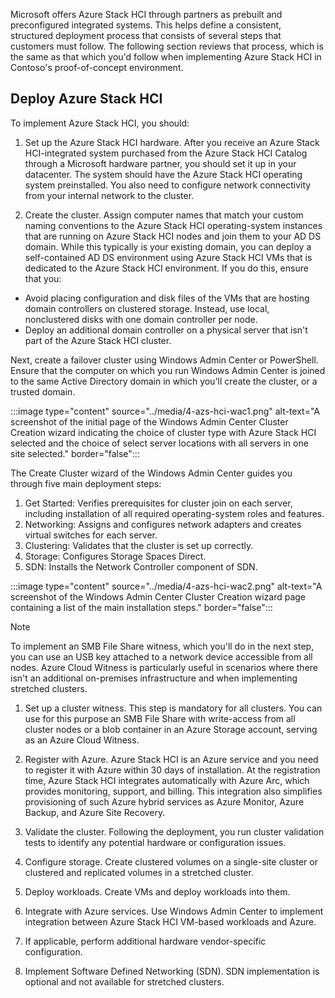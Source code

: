 Microsoft offers Azure Stack HCI through partners as prebuilt and preconfigured integrated systems. This helps define a consistent, structured deployment process that consists of several steps that customers must follow. The following section reviews that process, which is the same as that which you'd follow when implementing Azure Stack HCI in Contoso's proof-of-concept environment.

## Deploy Azure Stack HCI

To implement Azure Stack HCI, you should:

1. Set up the Azure Stack HCI hardware. After you receive an Azure Stack HCI-integrated system purchased from the Azure Stack HCI Catalog through a Microsoft hardware partner, you should set it up in your datacenter. The system should have the Azure Stack HCI operating system preinstalled. You also need to configure network connectivity from your internal network to the cluster.

1. Create the cluster. Assign computer names that match your custom naming conventions to the Azure Stack HCI operating-system instances that are running on Azure Stack HCI nodes and join them to your AD DS domain. While this typically is your existing domain, you can deploy a self-contained AD DS environment using Azure Stack HCI VMs that is dedicated to the Azure Stack HCI environment. If you do this, ensure that you:

- Avoid placing configuration and disk files of the VMs that are hosting domain controllers on clustered storage. Instead, use local, nonclustered disks with one domain controller per node.
- Deploy an additional domain controller on a physical server that isn't part of the Azure Stack HCI cluster.

Next, create a failover cluster using Windows Admin Center or PowerShell. Ensure that the computer on which you run Windows Admin Center is joined to the same Active Directory domain in which you'll create the cluster, or a trusted domain.

:::image type="content" source="../media/4-azs-hci-wac1.png" alt-text="A screenshot of the initial page of the Windows Admin Center Cluster Creation wizard indicating the choice of cluster type with Azure Stack HCI selected and the choice of select server locations with all servers in one site selected." border="false":::

The Create Cluster wizard of the Windows Admin Center guides you through five main deployment steps:

  1. Get Started: Verifies prerequisites for cluster join on each server, including installation of all required operating-system roles and features.
  1. Networking: Assigns and configures network adapters and creates virtual switches for each server.
  1. Clustering: Validates that the cluster is set up correctly.
  1. Storage: Configures Storage Spaces Direct.
  1. SDN: Installs the Network Controller component of SDN.

:::image type="content" source="../media/4-azs-hci-wac2.png" alt-text="A screenshot of the Windows Admin Center Cluster Creation wizard page containing a list of the main installation steps." border="false":::

> [!NOTE]
> To implement an SMB File Share witness, which you'll do in the next step, you can use an USB key attached to a network device accessible from all nodes. Azure Cloud Witness is particularly useful in scenarios where there isn't an additional on-premises infrastructure and when implementing stretched clusters.

1. Set up a cluster witness. This step is mandatory for all clusters. You can use for this purpose an SMB File Share with write-access from all cluster nodes or a blob container in an Azure Storage account, serving as an Azure Cloud Witness.

1. Register with Azure. Azure Stack HCI is an Azure service and you need to register it with Azure within 30 days of installation. At the registration time, Azure Stack HCI integrates automatically with Azure Arc, which provides monitoring, support, and billing. This integration also simplifies provisioning of such Azure hybrid services as Azure Monitor, Azure Backup, and Azure Site Recovery.

1. Validate the cluster. Following the deployment, you run cluster validation tests to identify any potential hardware or configuration issues.

1. Configure storage. Create clustered volumes on a single-site cluster or clustered and replicated volumes in a stretched cluster.

1. Deploy workloads. Create VMs and deploy workloads into them.

1. Integrate with Azure services. Use Windows Admin Center to implement integration between Azure Stack HCI VM-based workloads and Azure.

1. If applicable, perform additional hardware vendor-specific configuration.

1. Implement Software Defined Networking (SDN). SDN implementation is optional and not available for stretched clusters.
